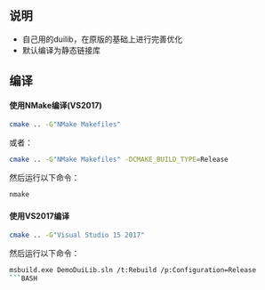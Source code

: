 ## 说明
- 自己用的duilib，在原版的基础上进行完善优化
- 默认编译为静态链接库

## 编译
#### 使用NMake编译(VS2017)
```BASH
cmake .. -G"NMake Makefiles"
```
或者：
```BASH
cmake .. -G"NMake Makefiles" -DCMAKE_BUILD_TYPE=Release
```

然后运行以下命令：
```BASH
nmake
```

#### 使用VS2017编译
```BASH
cmake .. -G"Visual Studio 15 2017"
```

然后运行以下命令：
```BASH
msbuild.exe DemoDuiLib.sln /t:Rebuild /p:Configuration=Release
```BASH
